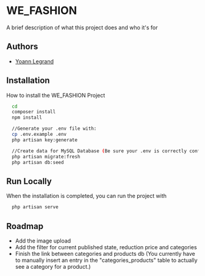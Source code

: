 
# WE_FASHION

A brief description of what this project does and who it's for


## Authors

- [Yoann Legrand](https://www.github.com/Eolran)


## Installation

How to install the WE_FASHION Project

```bash
  cd 
  composer install
  npm install

  //Generate your .env file with:
  cp .env.example .env
  php artisan key:generate

  //Create data for MySQL Database (Be sure your .env is correctly configured)
  php artisan migrate:fresh
  php artisan db:seed
```
    
## Run Locally

When the installation is completed, you can run the project with

```bash
  php artisan serve
```


## Roadmap

- Add the image upload
- Add the filter for current published state, reduction price and categories
- Finish the link between categories and products db (You currently have to manually insert an entry in the "categories_products" table to actually see a category for a product.)

